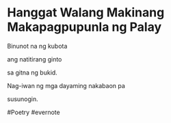 # Hanggat Walang Makinang Makapagpupunla ng Palay

Binunot na ng kubota

ang natitirang ginto

sa gitna ng bukid.

Nag-iwan ng mga dayaming nakabaon pa

susunogin.

\#Poetry #evernote

